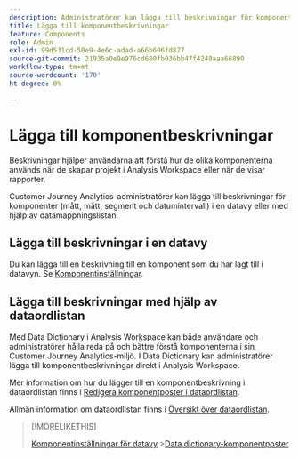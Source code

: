```yaml
---
description: Administratörer kan lägga till beskrivningar för komponenter med datavyn.
title: Lägga till komponentbeskrivningar
feature: Components
role: Admin
exl-id: 99d531cd-50e9-4e6c-adad-a66b606fd877
source-git-commit: 21935a0e9e976cd680fb036bb47f4248aaa66890
workflow-type: tm+mt
source-wordcount: '170'
ht-degree: 0%

---
```


# Lägga till komponentbeskrivningar

Beskrivningar hjälper användarna att förstå hur de olika komponenterna används när de skapar projekt i Analysis Workspace eller när de visar rapporter.

Customer Journey Analytics-administratörer kan lägga till beskrivningar för komponenter (mått, mått, segment och datumintervall) i en datavy eller med hjälp av datamappningslistan.

## Lägga till beskrivningar i en datavy

Du kan lägga till en beskrivning till en komponent som du har lagt till i datavyn. Se [Komponentinställningar](/help/data-views/component-settings/overview.md).

## Lägga till beskrivningar med hjälp av dataordlistan

Med Data Dictionary i Analysis Workspace kan både användare och administratörer hålla reda på och bättre förstå komponenterna i sin Customer Journey Analytics-miljö. I Data Dictionary kan administratörer lägga till komponentbeskrivningar direkt i Analysis Workspace.

Mer information om hur du lägger till en komponentbeskrivning i dataordlistan finns i [Redigera komponentposter i dataordlistan](/help/components/data-dictionary/edit-entries-data-dictionary.md).

Allmän information om dataordlistan finns i [Översikt över dataordlistan](/help/components/data-dictionary/data-dictionary-overview.md).

>[!MORELIKETHIS]
>
>[Komponentinställningar för datavy](/help/data-views/component-settings/overview.md)
>&#x200B;>[Data dictionary-komponentposter ](/help/components/data-dictionary/edit-entries-data-dictionary.md)
>
